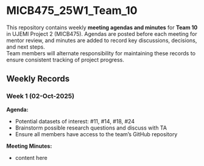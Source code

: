 # MICB475_25W1_Team_10
This repository contains weekly **meeting agendas and minutes** for **Team 10** in UJEMI Project 2 (MICB475).
Agendas are posted before each meeting for mentor review, and minutes are added to record key discussions, decisions, and next steps.  
Team members will alternate responsibility for maintaining these records to ensure consistent tracking of project progress.

## Weekly Records
### Week 1 (02-Oct-2025)
**Agenda:**
* Potential datasets of interest: #11, #14, #18, #24
* Brainstorm possible research questions and discuss with TA
* Ensure all members have access to the team’s GitHub repository

**Meeting Minutes:**
* content here 
